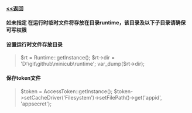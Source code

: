 #### [<<返回](../README.md)

#### 如未指定 在运行时临时文件将存放在目录runtime，该目录及以下子目录请确保可写权限


#### 设置运行时文件存放目录

> $rt = Runtime::getInstance();
> $rt->dir = 'D:\git\github\minicub\runtime';
> var_dump($rt->dir);

#### 保存token文件

> $token = AccessToken::getInstance();
>$token->setCacheDriver('Filesystem')->setFilePath()->get('appid', 'appsecret');

